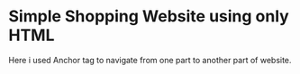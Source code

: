 # Simple Shopping Website using only HTML
Here i used Anchor tag to navigate from one part to another part of website.   
